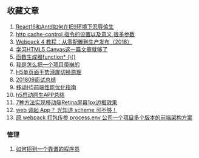 ## 收藏文章
1. [React16和Antd如何在IE9环境下忍辱偷生](https://blog.csdn.net/napoleonxxx/article/details/80426678)
2. [http cache-control 指令的设置以及意义,很多参数](https://blog.csdn.net/cominglately/article/details/77685214)
3. [Webpack 4 教程：从零配置到生产发布（2018）](http://www.css88.com/archives/9436)
4. [学习HTML5 Canvas这一篇文章就够了](https://blog.csdn.net/u012468376/article/details/73350998)
5. [函数生成器function* (){}](https://www.cnblogs.com/yuzhengbo/p/6807914.html)
6. [我是怎么把一个项目带崩的](https://www.cnblogs.com/zer0Black/p/9463206.html)
7. [H5单页面手势滑屏切换原理](https://www.cnblogs.com/onepixel/p/5300445.html)
8. [201809面试总结](https://juejin.im/post/5b94d8965188255c5a0cdc02)
9. [移动H5前端性能优化指南](https://blog.csdn.net/wexin_37276427/article/details/82026532)
10. [h5启动原生APP总结](https://www.cnblogs.com/skyHF/p/7061600.html)
11. [7种方法实现移动端Retina屏幕1px边框效果](https://www.cnblogs.com/lhb25/p/seven-method-for-1px-retina-screen.html)
12. [web 调起 App？ 光知道 scheme 可不够！](https://juejin.im/post/5ac44a9c6fb9a028d82bf98b)
13. [原
webpack 打包传参 process.env 公司一个项目多个版本的前端架构方案](https://blog.csdn.net/a0405221/article/details/79608711)


### 管理
1. [如何招到一个靠谱的程序员](https://kb.cnblogs.com/page/603663/)